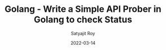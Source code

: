 ---
layout: post
title:  Golang - Write a Simple API Prober in Golang to check Status
author: Satyajit Roy
date: 2022-03-14
image: '/assets/uploads/01-API.png'
redirect_to: 'https://medium.com/@email2sroy/golang-functions-101-2efeea94d57b/'
toc: true
---